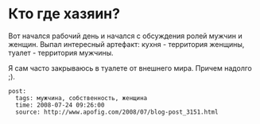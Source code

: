 # Кто где хазяин?

Вот начался рабочий день и начался с обсуждения ролей мужчин и женщин. Выпал интересный 
артефакт: кухня - территория женщины, туалет - территория мужчины.

Я сам часто закрываюсь в туалете от внешнего мира. Причем надолго ;).

```
post:   
  tags: мужчина, собственность, женщина
  time: 2008-07-24 09:26:00
  source: http://www.apofig.com/2008/07/blog-post_3151.html
```